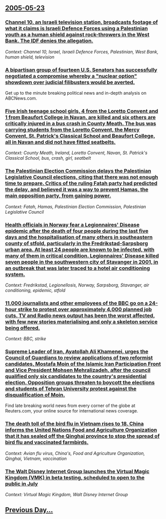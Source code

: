 ## [2005-05-23](/news/2005/05/23/index.md)

### [ Channel 10, an Israeli television station, broadcasts footage of what it claims is Israeli Defence Forces using a Palestinian youth as a human shield against rock-throwers in the West Bank. The IDF denies the allegation. ](/news/2005/05/23/channel-10-an-israeli-television-station-broadcasts-footage-of-what-it-claims-is-israeli-defence-forces-using-a-palestinian-youth-as-a-hu.md)
_Context: Channel 10, Israel, Israeli Defence Forces, Palestinian, West Bank, human shield, television_

### [ A bipartisan group of fourteen U.S. Senators has successfully negotiated a compromise whereby a "nuclear option" showdown over judicial filibusters would be averted. ](/news/2005/05/23/a-bipartisan-group-of-fourteen-u-s-senators-has-successfully-negotiated-a-compromise-whereby-a-nuclear-option-showdown-over-judicial-fil.md)
Get up to the minute breaking political news and in-depth analysis on ABCNews.com.

### [ Five Irish teenage school girls, 4 from the Loretto Convent and 1 from Beaufort College in Navan, are killed and six others are critically injured in a bus crash in County Meath. The bus was carrying students from the Loretto Convent, the Mercy Convent, St. Patrick's Classical School and Beaufort College, all in Navan and did not have fitted seatbelts. ](/news/2005/05/23/five-irish-teenage-school-girls-4-from-the-loretto-convent-and-1-from-beaufort-college-in-navan-are-killed-and-six-others-are-critically.md)
_Context: County Meath, Ireland, Loretto Convent, Navan, St. Patrick's Classical School, bus, crash, girl, seatbelt_

### [ The Palestinian Election Commission delays the Palestinian Legislative Council elections, citing that there was not enough time to prepare. Critics of the ruling Fatah party had predicted the delay, and believed it was a way to prevent Hamas, the main opposition party, from gaining power. ](/news/2005/05/23/the-palestinian-election-commission-delays-the-palestinian-legislative-council-elections-citing-that-there-was-not-enough-time-to-prepare.md)
_Context: Fatah, Hamas, Palestinian Election Commission, Palestinian Legislative Council_

### [ Health officials in Norway fear a Legionnaires' Disease epidemic after the death of four people during the last five days and the hospitalisation of many others in southeastern county of stfold, particularly in the Fredrikstad-Sarpsborg urban area. At least 24 people are known to be infected, with many of them in critical condition. Legionnaires' Disease killed seven people in the southwestern city of Stavanger in 2001, in an outbreak that was later traced to a hotel air conditioning system. ](/news/2005/05/23/health-officials-in-norway-fear-a-legionnaires-disease-epidemic-after-the-death-of-four-people-during-the-last-five-days-and-the-hospitali.md)
_Context: Fredrikstad, Legionellosis, Norway, Sarpsborg, Stavanger, air conditioning, epidemic, stfold_

### [ 11,000 journalists and other employees of the BBC go on a 24-hour strike to protest over approximately 4,000 planned job cuts. TV and Radio news output has been the worst affected, with few new stories materialising and only a skeleton service being offered. ](/news/2005/05/23/11-000-journalists-and-other-employees-of-the-bbc-go-on-a-24-hour-strike-to-protest-over-approximately-4-000-planned-job-cuts-tv-and-radio.md)
_Context: BBC, strike_

### [ Supreme Leader of Iran, Ayatollah Ali Khamenei, urges the Council of Guardians to review applications of two reformist candidates, Mostafa Moin of the Islamic Iran Participation Front and Vice President Mohsen Mehralizadeh, after the council qualified only six candidates to the country's presidential election. Opposition groups threaten to boycott the elections and students of Tehran University protest against the disqualification of Moin. ](/news/2005/05/23/supreme-leader-of-iran-ayatollah-ali-khamenei-urges-the-council-of-guardians-to-review-applications-of-two-reformist-candidates-mostafa.md)
Find late breaking world news from every corner of the globe at Reuters.com, your online source for international news coverage.

### [ The death toll of the bird flu in Vietnam rises to 18. China informs the United Nations Food and Agriculture Organization that it has sealed off the Qinghai province to stop the spread of bird flu and vaccinated farmbirds. ](/news/2005/05/23/the-death-toll-of-the-bird-flu-in-vietnam-rises-to-18-china-informs-the-united-nations-food-and-agriculture-organization-that-it-has-seale.md)
_Context: Avian flu virus, China's, Food and Agriculture Organization, Qinghai, Vietnam, vaccination_

### [ The Walt Disney Internet Group launches the Virtual Magic Kingdom (VMK) in beta testing, scheduled to open to the public in July](/news/2005/05/23/the-walt-disney-internet-group-launches-the-virtual-magic-kingdom-vmk-in-beta-testing-scheduled-to-open-to-the-public-in-july.md)
_Context: Virtual Magic Kingdom, Walt Disney Internet Group_

## [Previous Day...](/news/2005/05/22/index.md)

